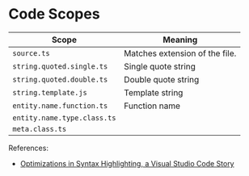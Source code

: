# Code Scopes

| Scope                       | Meaning                        |
| --------------------------- | ------------------------------ |
| `source.ts`                 | Matches extension of the file. |
| `string.quoted.single.ts`   | Single quote string            |
| `string.quoted.double.ts`   | Double quote string            |
| `string.template.js`        | Template string                |
| `entity.name.function.ts`   | Function name                  |
| `entity.name.type.class.ts` |                                |
| `meta.class.ts`             |                                |

References:

- [Optimizations in Syntax Highlighting, a Visual Studio Code Story](https://code.visualstudio.com/blogs/2017/02/08/syntax-highlighting-optimizations)
